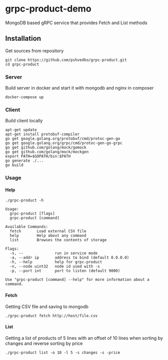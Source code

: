 # grpc-product-demo
MongoDB based gRPC service that provides Fetch and List methods

## Installation
Get sources from repository  
```
git clone https://github.com/pshvedko/grpc-product.git
cd grpc-product
```

### Server
Build server in docker and start it with mongodb and nginx in composer
```
docker-compose up
```

### Client
Build client locally
```
apt-get update
apt-get install protobuf-compiler
go get google.golang.org/protobuf/cmd/protoc-gen-go
go get google.golang.org/grpc/cmd/protoc-gen-go-grpc
go get github.com/golang/mock/gomock
go get github.com/golang/mock/mockgen
export PATH=$GOPATH/bin:$PATH
go generate ./...
go build
```

### Usage
#### Help
``` 
./grpc-product -h
```
```
Usage:
  grpc-product [flags]
  grpc-product [command]

Available Commands:
  fetch       Load external CSV file
  help        Help about any command
  list        Browses the contents of storage

Flags:
  -s, --              run in service mode
  -a, --addr ip       address to bind (default 0.0.0.0)
  -h, --help          help for grpc-product
  -n, --node uint32   node id used with -s
  -p, --port int      port to listen (default 9000)

Use "grpc-product [command] --help" for more information about a command.

```
#### Fetch
Getting CSV file and saving to mongodb
```
./grpc-product fetch http://host/file.csv
```
#### List
Getting a list of products of 5 lines with an offset of 10 lines when sorting 
by changes and reverse sorting by price
```
./grpc-product list -o 10 -l 5 -s changes -s -price 
```

